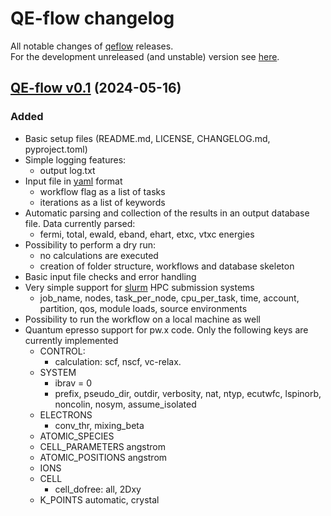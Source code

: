 # QE-flow changelog

All notable changes of [qeflow](qeflow) releases.  
For the development unreleased (and unstable) version see [here](unreleased).

## [QE-flow v0.1](https://github.com/t3n0/qeflow/releases/tag/v0.1) (2024-05-16)

### Added

- Basic setup files (README.md, LICENSE, CHANGELOG.md, pyproject.toml)
- Simple logging features:
  - output log.txt
- Input file in [yaml] format
  - workflow flag as a list of tasks
  - iterations as a list of keywords
- Automatic parsing and collection of the results in an output database file. Data currently parsed:
  - fermi, total, ewald, eband, ehart, etxc, vtxc energies
- Possibility to perform a dry run:
  - no calculations are executed
  - creation of folder structure, workflows and database skeleton
- Basic input file checks and error handling
- Very simple support for [slurm](slurm) HPC submission systems
  - job_name, nodes, task_per_node, cpu_per_task, time, account, partition, qos, module loads, source environments
- Possibility to run the workflow on a local machine as well
- Quantum epresso support for pw.x code. Only the following keys are currently implemented
  - CONTROL:
    - calculation: scf, nscf, vc-relax.
  - SYSTEM
    - ibrav = 0
    - prefix, pseudo_dir, outdir, verbosity, nat, ntyp, ecutwfc, lspinorb, noncolin, nosym, assume_isolated
  - ELECTRONS
    - conv_thr, mixing_beta
  - ATOMIC_SPECIES
  - CELL_PARAMETERS angstrom
  - ATOMIC_POSITIONS angstrom
  - IONS
  - CELL
    - cell_dofree: all, 2Dxy
  - K_POINTS automatic, crystal

[yaml]: https://yaml.org/
[slurm]: https://slurm.schedmd.com/overview.html
[qeflow]: https://github.com/t3n0/qeflow
[unreleased]: https://github.com/t3n0/qeflow/tree/develop
